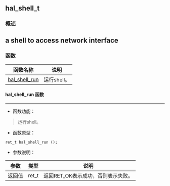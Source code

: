 ## hal\_shell\_t
### 概述
a shell to access network interface
----------------------------------
### 函数
<p id="hal_shell_t_methods">

| 函数名称 | 说明 | 
| -------- | ------------ | 
| <a href="#hal_shell_t_hal_shell_run">hal\_shell\_run</a> | 运行shell。 |
#### hal\_shell\_run 函数
-----------------------

* 函数功能：

> <p id="hal_shell_t_hal_shell_run">运行shell。

* 函数原型：

```
ret_t hal_shell_run ();
```

* 参数说明：

| 参数 | 类型 | 说明 |
| -------- | ----- | --------- |
| 返回值 | ret\_t | 返回RET\_OK表示成功，否则表示失败。 |
